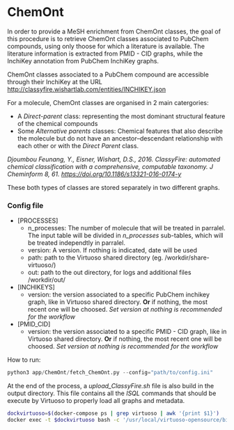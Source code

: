 # ChemOnt

In order to provide a MeSH enrichment from ChemOnt classes, the goal of this procedure is to retrieve ChemOnt classes associated to PubChem compounds, using only thoose for which a literature is available. The literature information is extracted from PMID - CID graphs, while the InchiKey annotation from PubChem InchiKey graphs.

ChemOnt classes associated to a PubChem compound are accessible through their InchiKey at the URL http://classyfire.wishartlab.com/entities/INCHIKEY.json

For a molecule, ChemOnt classes are organised in 2 main catergories: 
- A *Direct-parent* class: representing the most dominant structural feature of the chemical compounds
- Some *Alternative parents* classes: Chemical features that also describe the molecule but do not have an ancestor–descendant relationship with each other or with the *Direct Parent* class. 

*Djoumbou Feunang, Y., Eisner, Wishart, D.S., 2016. ClassyFire: automated chemical classification with a comprehensive, computable taxonomy. J Cheminform 8, 61. https://doi.org/10.1186/s13321-016-0174-y*


These both types of classes are stored separately in two different graphs.
### Config file
- [PROCESSES]
  - n_processes: The number of molecule that will be treated in parralel. The input table will be divided in *n_processes* sub-tables, which will be treated independtly in parralel.
  - version: A version. If nothing is indicated, date will be used
  - path: path to the Virtuoso shared directory (eg. /workdir/share-virtuoso/)
  - out: path to the out directory, for logs and additional files /workdir/out/
- [INCHIKEYS]
  - version: the version associated to a specific PubChem inchikey graph, like in Virtuoso shared directory. **Or** if nothing, the most recent one will be choosed. *Set version at nothing is recommended for the workflow*
- [PMID_CID]
  - version: the version associated to a specific PMID - CID graph, like in Virtuoso shared directory. **Or** if nothing, the most recent one will be choosed. *Set version at nothing is recommended for the workflow*


How to run:
```python
python3 app/ChemOnt/fetch_ChemOnt.py --config="path/to/config.ini"
```

At the end of the process, a *upload_ClassyFire.sh* file is also build in the output directory. This file contains all the *ISQL* commands that should be execute by Virtuoso to properly load all graphs and metadata.

```bash
dockvirtuoso=$(docker-compose ps | grep virtuoso | awk '{print $1}')
docker exec -t $dockvirtuoso bash -c '/usr/local/virtuoso-opensource/bin/isql-v 1111 dba "FORUM-Met-Disease-DB" ./dumps/upload_ClassyFire.sh'
```